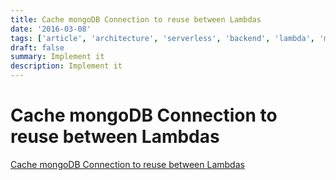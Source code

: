 ```yaml
---
title: Cache mongoDB Connection to reuse between Lambdas
date: '2016-03-08'
tags: ['article', 'architecture', 'serverless', 'backend', 'lambda', 'mongo']
draft: false
summary: Implement it
description: Implement it
---
```


# Cache mongoDB Connection to reuse between Lambdas


[Cache mongoDB Connection to reuse between Lambdas](https://medium.com/fotontech/node-js-serverless-aws-lambda-function-how-to-cache-mongodb-connection-and-reuse-it-between-6ec2fea0f465)


